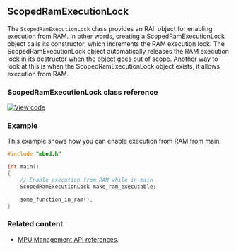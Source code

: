 ## ScopedRamExecutionLock

The `ScopedRamExecutionLock` class provides an RAII object for enabling execution from RAM. In other words, creating a ScopedRamExecutionLock object calls its constructor, which increments the RAM execution lock. The ScopedRamExecutionLock object automatically releases the RAM execution lock in its destructor when the object goes out of scope. Another way to look at this is when the ScopedRamExecutionLock object exists, it allows execution from RAM.

### ScopedRamExecutionLock class reference

[![View code](https://www.mbed.com/embed/?type=library)](http://os-doc-builder.test.mbed.com/docs/development/mbed-os-api-doxy/classmbed_1_1_scoped_ram_execution_lock.html)

### Example

This example shows how you can enable execution from RAM from main:

```C++
#include "mbed.h"

int main()
{
    // Enable execution from RAM while in main
    ScopedRamExecutionLock make_ram_executable;

    some_function_in_ram();
}
```
### Related content

- [MPU Management API references](mpu-management.html).
